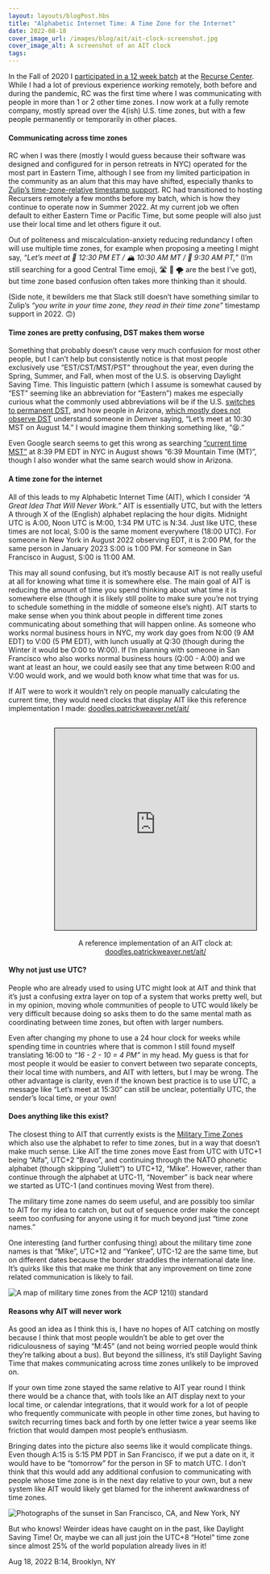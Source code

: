 ```yaml
---
layout: layouts/blogPost.hbs
title: "Alphabetic Internet Time: A Time Zone for the Internet"
date: 2022-08-18
cover_image_url: /images/blog/ait/ait-clock-screenshot.jpg
cover_image_alt: A screenshot of an AIT clock
tags:
---
```


In the Fall of 2020 I [participated in a 12 week batch](https://www.patrickweaver.net/blog/a-recurse-center-remote-batch/) at the [Recurse Center](https://recurse.com). While I had a lot of previous experience _working_ remotely, both before and during the pandemic, RC was the first time where I was communicating with people in more than 1 or 2 other time zones. I now work at a fully remote company, mostly spread over the 4(ish) U.S. time zones, but with a few people permanently or temporarily in other places.

#### Communicating across time zones

RC when I was there (mostly I would guess because their software was designed and configured for in person retreats in NYC) operated for the most part in Eastern Time, although I see from my limited participation in the community as an alum that this may have shifted, especially thanks to [Zulip’s time-zone-relative timestamp support](https://zulip.com/help/format-your-message-using-markdown#global-times). RC had transitioned to hosting Recursers remotely a few months before my batch, which is how they continue to operate now in Summer 2022. At my current job we often default to either Eastern Time or Pacific Time, but some people will also just use their local time and let others figure it out.

Out of politeness and miscalculation-anxiety reducing redundancy I often will use multiple time zones, for example when proposing a meeting I might say, _“Let’s meet at 🗽 12:30 PM ET / 🏔 10:30 AM MT / 🌁 9:30 AM PT,”_ (I’m still searching for a good Central Time emoji, 🛣 🌽 🌪 are the best I’ve got), but time zone based confusion often takes more thinking than it should.

(Side note, it bewilders me that Slack still doesn’t have something similar to Zulip’s _“you write in your time zone, they read in their time zone”_ timestamp support in 2022. 🙃)

#### Time zones are pretty confusing, DST makes them worse

Something that probably doesn’t cause very much confusion for most other people, but I can’t help but consistently notice is that most people exclusively use ”EST/CST/MST/PST” throughout the year, even during the Spring, Summer, and Fall, when most of the U.S. is observing Daylight Saving Time. This linguistic pattern (which I assume is somewhat caused by “EST” seeming like an abbreviation for “Eastern”) makes me especially curious what the commonly used abbreviations will be if the U.S. [switches to permanent DST](https://web.archive.org/web/20220315222718/https://www.nytimes.com/2022/03/15/us/politics/daylight-saving-time-senate.html), and how people in Arizona, [which mostly does not observe DST](https://en.wikipedia.org/wiki/Time_in_Arizona) understand someone in Denver saying, “Let’s meet at 10:30 MST on August 14.” I would imagine them thinking something like, ”😫.”

Even Google search seems to get this wrong as searching [“current time MST”](https://google.com/search?q=current%20time%20MST) at 8:39 PM EDT in NYC in August shows ”6:39 Mountain Time (MT)”, though I also wonder what the same search would show in Arizona.

#### A time zone for the internet

All of this leads to my Alphabetic Internet Time (AIT), which I consider _“A Great Idea That Will Never Work.”_ AIT is essentially UTC, but with the letters A through X of the (English) alphabet replacing the hour digits. Midnight UTC is A:00, Noon UTC is M:00, 1:34 PM UTC is N:34. Just like UTC, these times are not local, S:00 is the same moment everywhere (18:00 UTC). For someone in New York in August 2022 observing EDT, it is 2:00 PM, for the same person in January 2023 S:00 is 1:00 PM. For someone in San Francisco in August, S:00 is 11:00 AM.

This may all sound confusing, but it’s mostly because AIT is not really useful at all for knowing what time it is somewhere else. The main goal of AIT is reducing the amount of time you spend thinking about what time it is somewhere else (though it is likely still polite to make sure you’re not trying to schedule something in the middle of someone else’s night). AIT starts to make sense when you think about people in different time zones communicating about something that will happen online. As someone who works normal business hours in NYC, my work day goes from N:00 (9 AM EDT) to V:00 (5 PM EDT), with lunch usually at Q:30 (though during the Winter it would be O:00 to W:00). If I’m planning with someone in San Francisco who also works normal business hours (Q:00 - A:00) and we want at least an hour, we could easily see that any time between R:00 and V:00 would work, and we would both know what time that was for us.

If AIT were to work it wouldn’t rely on people manually calculating the current time, they would need clocks that display AIT like this reference implementation I made: <a href="https://doodles.patrickweaver.net/ait/" target="_blank">doodles.patrickweaver.net/ait/</a>

<figure style="text-align: center; width: 100%;">
  <iframe
      id="ait-clock"
      style="border: 1px solid black; margin: 1rem auto; height: 400px;"
      title="Alphabetic Internet Time Clock"
      width="400"
      height="400"
      src="https://doodles.patrickweaver.net/ait/">
  </iframe>
  <figcaption>A reference implementation of an AIT clock at: <a href="https://doodles.patrickweaver.net/ait/" target="_blank">doodles.patrickweaver.net/ait/</a> </figcaption>
</figure>

#### Why not just use UTC?

People who are already used to using UTC might look at AIT and think that it’s just a confusing extra layer on top of a system that works pretty well, but in my opinion, moving whole communities of people to UTC would likely be very difficult because doing so asks them to do the same mental math as coordinating between time zones, but often with larger numbers.

Even after changing my phone to use a 24 hour clock for weeks while spending time in countries where that is common I still found myself translating 16:00 to _“16 - 2 - 10 = 4 PM”_ in my head. My guess is that for most people it would be easier to convert between two separate concepts, their local time with numbers, and AIT with letters, but I may be wrong. The other advantage is clarity, even if the known best practice is to use UTC, a message like “Let’s meet at 15:30” can still be unclear, potentially UTC, the sender’s local time, or your own!

#### Does anything like this exist?

The closest thing to AIT that currently exists is the [Military Time Zones](https://en.wikipedia.org/wiki/List_of_military_time_zones) which also use the alphabet to refer to time zones, but in a way that doesn’t make much sense. Like AIT the time zones move East from UTC with UTC+1 being “Alfa”, UTC+2 “Bravo”, and continuing through the NATO phonetic alphabet (though skipping “Juliett”) to UTC+12, “Mike”. However, rather than continue through the alphabet at UTC-11, “November” is back near where we started as UTC-1 (and continues moving West from there).

The military time zone names do seem useful, and are possibly too similar to AIT for my idea to catch on, but out of sequence order make the concept seem too confusing for anyone using it for much beyond just “time zone names.”

One interesting (and further confusing thing) about the military time zone names is that “Mike”, UTC+12 and “Yankee”, UTC-12 are the same time, but on different dates because the border straddles the international date line. It’s quirks like this that make me think that any improvement on time zone related communication is likely to fail.

![A map of military time zones from the ACP 121(I) standard](/images/blog/ait/military-time-zones.jpg)

#### Reasons why AIT will never work

As good an idea as I think this is, I have no hopes of AIT catching on mostly because I think that most people wouldn’t be able to get over the ridiculousness of saying “M:45” (and not being worried people would think they’re talking about a bus). But beyond the silliness, it’s still Daylight Saving Time that makes communicating across time zones unlikely to be improved on.

If your own time zone stayed the same relative to AIT year round I think there would be a chance that, with tools like an AIT display next to your local time, or calendar integrations, that it would work for a lot of people who frequently communicate with people in other time zones, but having to switch recurring times back and forth by one letter twice a year seems like friction that would dampen most people’s enthusiasm.

Bringing dates into the picture also seems like it would complicate things. Even though A:15 is 5:15 PM PDT in San Francisco, if we put a date on it, it would have to be “tomorrow” for the person in SF to match UTC. I don’t think that this would add any additional confusion to communicating with people whose time zone is in the next day relative to your own, but a new system like AIT would likely get blamed for the inherent awkwardness of time zones.

![Photographs of the sunset in San Francisco, CA, and New York, NY](/images/blog/ait/sf-ny-sunset.jpg)

But who knows! Weirder ideas have caught on in the past, like Daylight Saving Time! Or, maybe we can all just join the UTC+8 “Hotel” time zone since almost 25% of the world population already lives in it!

Aug 18, 2022 B:14, Brooklyn, NY
